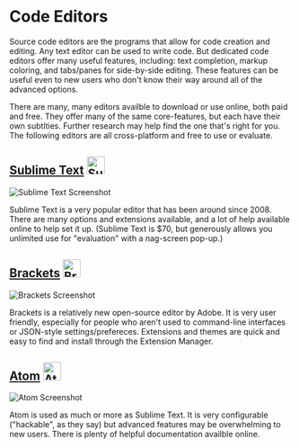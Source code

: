 # Code Editors

Source code editors are the programs that allow for code creation and 
editing. Any text editor can be used to write code. But dedicated code
editors offer many useful features, including: text completion, 
markup coloring, and tabs/panes for side-by-side editing. These features can 
be useful even to new users who don't know their way around all of the 
advanced options. 

There are many, many editors availble to download or use
online, both paid and free. They offer many of the same core-features, but
each have their own subtlties. Further research may help find the one that's
right for you. The following editors are all cross-platform and 
free to use or evaluate.

## [Sublime Text](https://www.sublimetext.com/) <img src="https://upload.wikimedia.org/wikipedia/en/4/4c/Sublime_Text_Logo.png" alt="Sublime Text Icon" height=32px />
![Sublime Text Screenshot](http://cache.filehippo.com/img/ex/2794__Sublime_text_2_1.png)

Sublime Text is a very popular editor that has been around since 2008. There 
are many options and extensions available, and a lot of help available online 
to help set it up. (Sublime Text is $70, but generously allows you unlimited 
use for "evaluation" with a nag-screen pop-up.)


## [Brackets](http://brackets.io/) <img src="https://upload.wikimedia.org/wikipedia/commons/thumb/4/4c/Brackets_Icon.svg/1024px-Brackets_Icon.svg.png" alt="Brackets Icon" height=32px />
![Brackets Screenshot](https://pmoelgaard.files.wordpress.com/2012/06/image-2012-06-26-9-46-57-am.png)

Brackets is a relatively new open-source editor by Adobe. It is very user
friendly, especially for people who aren't used to command-line interfaces
or JSON-style settings/prefereces. Extensions and themes are quick and easy 
to find and install through the Extension Manager.

## [Atom](https://atom.io/) <img src="https://www.pubnub.com/wp-content/uploads/2015/01/B62xj9FCUAA3YoC.png" alt="Atom Icon" height=32px />
![Atom Screenshot](http://shashikantjagtap.net/wp-content/uploads/2014/03/install-themes.png)

Atom is used as much or more as Sublime Text. It is very configurable 
("hackable", as they say) but advanced features may be overwhelming to new 
users. There is plenty of helpful documentation availble online.

